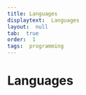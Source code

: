 ```yaml
---
title: Languages
displaytext:  Languages
layout:  null
tab:  true
order:  1
tags:  programming
---
```


# Languages
